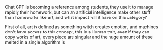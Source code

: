 Chat GPT is becoming a reference among students, they use it to manage rapidly their homework, but can an artificial intelligence make other stuff than homeworks like art, and what impact will it have on this category? 

First of all, art is defined as something witch creates emotion, and machines don't have access to this concept, this is a Human trait, even if they can copy works of art, every piece are singular and the huge amount of these melted in a single algorithm is 